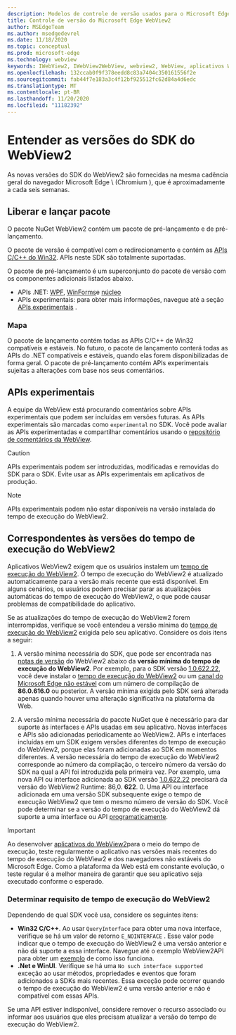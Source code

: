 ```yaml
---
description: Modelos de controle de versão usados para o Microsoft Edge WebView2
title: Controle de versão do Microsoft Edge WebView2
author: MSEdgeTeam
ms.author: msedgedevrel
ms.date: 11/18/2020
ms.topic: conceptual
ms.prod: microsoft-edge
ms.technology: webview
keywords: IWebView2, IWebView2WebView, webview2, WebView, aplicativos WPF, WPF, Edge, ICoreWebView2, ICoreWebView2Host, controle do navegador, HTML Edge
ms.openlocfilehash: 132ccab0f9f378eedd8c83a7404c350161556f2e
ms.sourcegitcommit: fab44f7e183a3c4f12bf925512fc62d84a4d6edc
ms.translationtype: MT
ms.contentlocale: pt-BR
ms.lasthandoff: 11/20/2020
ms.locfileid: "11182392"
---
```

# Entender as versões do SDK do WebView2

As novas versões do SDK do WebView2 são fornecidas na mesma cadência geral do navegador Microsoft Edge \ (Chromium \), que é aproximadamente a cada seis semanas.  

## Liberar e lançar pacote  

O pacote NuGet WebView2 contém um pacote de pré-lançamento e de pré-lançamento.  

O pacote de versão é compatível com o redirecionamento e contém as [APIs C/C++ do Win32][ReferenceWin32].  APIs neste SDK são totalmente suportadas.  

O pacote de pré-lançamento é um superconjunto do pacote de versão com os componentes adicionais listados abaixo.  

*   APIs .NET: [WPF][DotnetMicrosoftWebWebview2WpfNamespace], [WinForms][DotnetMicrosoftWebWebview2WinformsNamespace]e [núcleo][DotnetMicrosoftWebWebview2CoreNamespace]  
*   APIs experimentais: para obter mais informações, navegue até a seção [APIs experimentais](#experimental-apis) .  

### Mapa  

O pacote de lançamento contém todas as APIs C/C++ de Win32 compatíveis e estáveis.  No futuro, o pacote de lançamento conterá todas as APIs do .NET compatíveis e estáveis, quando elas forem disponibilizadas de forma geral.  O pacote de pré-lançamento contém APIs experimentais sujeitas a alterações com base nos seus comentários. 

## APIs experimentais  

A equipe da WebView está procurando comentários sobre APIs experimentais que podem ser incluídas em versões futuras.  As APIs experimentais são marcadas como `experimental` no SDK.  Você pode avaliar as APIs experimentadas e compartilhar comentários usando o [repositório de comentários da WebView][GithubMicrosoftedgeWebviewfeedback].  

> [!CAUTION]
> APIs experimentais podem ser introduzidas, modificadas e removidas do SDK para o SDK.  Evite usar as APIs experimentais em aplicativos de produção.  

> [!NOTE]
> APIs experimentais podem não estar disponíveis na versão instalada do tempo de execução do WebView2.  

## Correspondentes às versões do tempo de execução do WebView2  
Aplicativos WebView2 exigem que os usuários instalem um [tempo de execução do WebView2][MicrosoftDeveloperEdgeWebview2]. O tempo de execução do WebView2 é atualizado automaticamente para a versão mais recente que está disponível. Em alguns cenários, os usuários podem precisar parar as atualizações automáticas do tempo de execução do WebView2, o que pode causar problemas de compatibilidade do aplicativo.

Se as atualizações do tempo de execução do WebView2 forem interrompidas, verifique se você entendeu a versão mínima do [tempo de execução do WebView2][MicrosoftDeveloperEdgeWebview2] exigida pelo seu aplicativo. Considere os dois itens a seguir:  

1. A versão mínima necessária do SDK, que pode ser encontrada nas [notas de versão][Releasenotes] do WebView2 abaixo da **versão mínima do tempo de execução do WebView2**. Por exemplo, para o SDK versão [1.0.622.22](https://docs.microsoft.com/microsoft-edge/webview2/releasenotes#1062222), você deve instalar o [tempo de execução do WebView2][MicrosoftDeveloperEdgeWebview2] ou um [canal do Microsoft Edge não estável][MicrosoftedgeinsiderDownload] com um número de compilação de **86.0.616.0** ou posterior. A versão mínima exigida pelo SDK será alterada apenas quando houver uma alteração significativa na plataforma da Web.

2. A versão mínima necessária do pacote NuGet que é necessário para dar suporte às interfaces e APIs usadas em seu aplicativo. Novas interfaces e APIs são adicionadas periodicamente ao WebView2. APIs e interfaces incluídas em um SDK exigem versões diferentes do tempo de execução do WebView2, porque elas foram adicionadas ao SDK em momentos diferentes.  A versão necessária do tempo de execução do WebView2 corresponde ao número da compilação, o terceiro número da versão do SDK na qual a API foi introduzida pela primeira vez. Por exemplo, uma nova API ou interface adicionada ao SDK versão [1.0.622.22](https://docs.microsoft.com/microsoft-edge/webview2/releasenotes#1062222) precisará da versão do WebView2 Runtime: 86,0. **622**. 0. Uma API ou interface adicionada em uma versão SDK subsequente exige o tempo de execução WebView2 que tem o mesmo número de versão do SDK. Você pode determinar se a versão do tempo de execução do WebView2 dá suporte a uma interface ou API [programaticamente](#determine-webview2-runtime-requirement).

> [!IMPORTANT]
> Ao desenvolver [aplicativos do WebView2](distribution.md#evergreen-distribution-mode)para o meio do tempo de execução, teste regularmente o aplicativo nas versões mais recentes do tempo de execução do WebView2 e dos navegadores não estáveis do Microsoft Edge.  Como a plataforma da Web está em constante evolução, o teste regular é a melhor maneira de garantir que seu aplicativo seja executado conforme o esperado.  

### Determinar requisito de tempo de execução do WebView2

Dependendo de qual SDK você usa, considere os seguintes itens: 

*   **Win32 C/C++**.  Ao usar `QueryInterface` para obter uma nova interface, verifique se há um valor de retorno `E_NOINTERFACE` .  Esse valor pode indicar que o tempo de execução do WebView2 é uma versão anterior e não dá suporte a essa interface. Navegue até o exemplo WebView2API para obter um [exemplo](https://github.com/MicrosoftEdge/WebView2Samples/blob/8ec7de9d3e80a942bc7025cffad98eee75e11e64/SampleApps/WebView2APISample/AppWindow.cpp#L622) de como isso funciona.
*   **.Net e WinUI**.  Verifique se há uma `No such interface supported` exceção ao usar métodos, propriedades e eventos que foram adicionados a SDKs mais recentes.  Essa exceção pode ocorrer quando o tempo de execução do WebView2 é uma versão anterior e não é compatível com essas APIs.  

Se uma API estiver indisponível, considere remover o recurso associado ou informar aos usuários que eles precisam atualizar a versão do tempo de execução do WebView2.  



 

<!--## Versioning  

After you have used a particular version of the SDK to build your app, your app may end up running with an older or newer version of installed browser binaries.  Until version 1.0.0.0 of WebView2 there may be breaking changes during updates that prevent your SDK from working with different versions of installed browser binaries.  After version 1.0.0.0, different versions of the SDK may work with different versions of the installed browser by using the following best practices.  

1.  To account for breaking changes to the API be sure to check for failure when requesting the DLL export `CreateCoreWebView2Environment` and when running `QueryInterface` on any `CoreWebView2` object.  A return value of `E_NOINTERFACE` indicates that the SDK is not compatible with the Microsoft Edge browser binaries.  
1.  Checking for failure from `QueryInterface` also accounts for cases where the SDK is newer than the version of the Microsoft Edge browser and your app attempts to use an interface of which the Microsoft Edge browser is unaware.  

1.  When an interface is unavailable, you may consider disabling the associated feature if possible, or otherwise informing your users to update their browsers.  -->  

<!--links -->  

[Releasenotes]: ../releasenotes.md "Notas de versão do WebView2 SDK | Documentos da Microsoft"  

[DeployedgeChannels]: /deployedge/microsoft-edge-channels "Visão geral dos canais Microsoft Edge | Documentos da Microsoft"  

[DotnetMicrosoftWebWebview2CoreNamespace]: /dotnet/api/microsoft.web.webview2.core "Namespace Microsoft. Web. WebView2. Core | Documentos da Microsoft"  
[DotnetMicrosoftWebWebview2WpfNamespace]: /dotnet/api/microsoft.web.webview2.wpf "Namespace Microsoft. Web. WebView2. WPF | Documentos da Microsoft"  
[DotnetMicrosoftWebWebview2WinformsNamespace]: /dotnet/api/microsoft.web.webview2.winforms "Namespace Microsoft. Web. WebView2. WinForms | Documentos da Microsoft"  
[ReferenceWin32]: /microsoft-edge/webview2/reference/win32 "Referência de C++ do WebView2 Win32 | Documentos da Microsoft"  

[MicrosoftDeveloperEdgeWebview2]: https://developer.microsoft.com/microsoft-edge/webview2/ "Microsoft Edge WebView2 | Desenvolvedor da Microsoft"  

[GithubMicrosoftedgeWebviewfeedback]: https://github.com/MicrosoftEdge/WebViewFeedback "Feedback da WebView-MicrosoftEdge/WebViewFeedback | GitHub"  

[MicrosoftedgeinsiderDownload]: https://www.microsoftedgeinsider.com/download "Baixar canais do Microsoft Edge Insider"  
